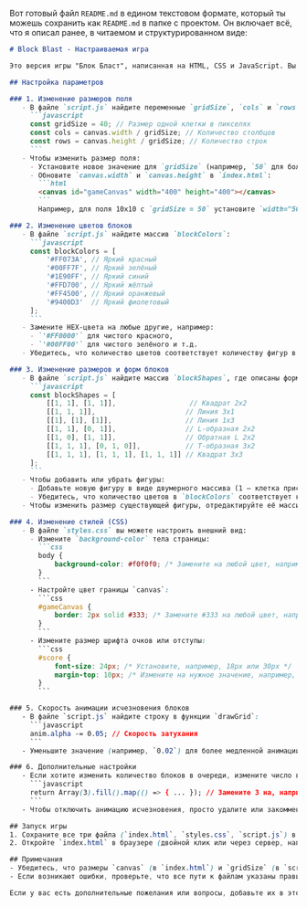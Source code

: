 Вот готовый файл `README.md` в едином текстовом формате, который ты можешь сохранить как `README.md` в папке с проектом. Он включает всё, что я описал ранее, в читаемом и структурированном виде:

```markdown
# Block Blast - Настраиваемая игра

Это версия игры "Блок Бласт", написанная на HTML, CSS и JavaScript. Вы можете настроить её параметры, чтобы изменить цвета, размеры поля, блоки и другие аспекты. Вот как это сделать:

## Настройка параметров

### 1. Изменение размеров поля
   - В файле `script.js` найдите переменные `gridSize`, `cols` и `rows`:
     ```javascript
     const gridSize = 40; // Размер одной клетки в пикселях
     const cols = canvas.width / gridSize; // Количество столбцов
     const rows = canvas.height / gridSize; // Количество строк
     ```
   - Чтобы изменить размер поля:
     - Установите новое значение для `gridSize` (например, `50` для большего размера клеток или `30` для меньшего).
     - Обновите `canvas.width` и `canvas.height` в `index.html`:
       ```html
       <canvas id="gameCanvas" width="400" height="400"></canvas>
       ```
       Например, для поля 10x10 с `gridSize = 50` установите `width="500"` и `height="500"`.

### 2. Изменение цветов блоков
   - В файле `script.js` найдите массив `blockColors`:
     ```javascript
     const blockColors = [
         '#FF073A', // Яркий красный
         '#00FF7F', // Яркий зелёный
         '#1E90FF', // Яркий синий
         '#FFD700', // Яркий жёлтый
         '#FF4500', // Яркий оранжевый
         '#9400D3'  // Яркий фиолетовый
     ];
     ```
   - Замените HEX-цвета на любые другие, например:
     - `'#FF0000'` для чистого красного,
     - `'#00FF00'` для чистого зелёного и т.д.
   - Убедитесь, что количество цветов соответствует количеству фигур в `blockShapes` или уменьшите/увеличьте массив `blockShapes`, если нужно.

### 3. Изменение размеров и форм блоков
   - В файле `script.js` найдите массив `blockShapes`, где описаны формы блоков:
     ```javascript
     const blockShapes = [
         [[1, 1], [1, 1]],                  // Квадрат 2x2
         [[1, 1, 1]],                      // Линия 3x1
         [[1], [1], [1]],                  // Линия 1x3
         [[1, 1], [0, 1]],                 // L-образная 2x2
         [[1, 0], [1, 1]],                 // Обратная L 2x2
         [[1, 1, 1], [0, 1, 0]],           // T-образная 3x2
         [[1, 1, 1], [1, 1, 1], [1, 1, 1]] // Квадрат 3x3
     ];
     ```
   - Чтобы добавить или убрать фигуры:
     - Добавьте новую фигуру в виде двумерного массива (1 — клетка присутствует, 0 — пусто). Например, для прямоугольника 2x4 добавьте `[[1, 1, 1, 1], [1, 1, 1, 1]]`.
     - Убедитесь, что количество цветов в `blockColors` соответствует количеству фигур.
   - Чтобы изменить размер существующей фигуры, отредактируйте её массив (например, сделайте квадрат 3x3 из 2x2, добавив строки и столбцы).

### 4. Изменение стилей (CSS)
   - В файле `styles.css` вы можете настроить внешний вид:
     - Измените `background-color` тела страницы:
       ```css
       body {
           background-color: #f0f0f0; /* Замените на любой цвет, например, #ffffff для белого */
       }
       ```
     - Настройте цвет границы `canvas`:
       ```css
       #gameCanvas {
           border: 2px solid #333; /* Замените #333 на любой цвет, например, #000000 для чёрного */
       }
       ```
     - Измените размер шрифта очков или отступы:
       ```css
       #score {
           font-size: 24px; /* Установите, например, 18px или 30px */
           margin-top: 10px; /* Измените на нужное значение, например, 20px */
       }
       ```

### 5. Скорость анимации исчезновения блоков
   - В файле `script.js` найдите строку в функции `drawGrid`:
     ```javascript
     anim.alpha -= 0.05; // Скорость затухания
     ```
   - Уменьшите значение (например, `0.02`) для более медленной анимации или увеличьте (например, `0.1`) для более быстрой.

### 6. Дополнительные настройки
   - Если хотите изменить количество блоков в очереди, измените число в `generateNextBlocks()`:
     ```javascript
     return Array(3).fill().map(() => { ... }); // Замените 3 на, например, 4 или 2.
     ```
   - Чтобы отключить анимацию исчезновения, просто удалите или закомментируйте код, связанный с `animations` в `drawGrid` и `clearLines`.

## Запуск игры
1. Сохраните все три файла (`index.html`, `styles.css`, `script.js`) в одной папке.
2. Откройте `index.html` в браузере (двойной клик или через сервер, например, с помощью Live Server в VS Code).

## Примечания
- Убедитесь, что размеры `canvas` (в `index.html`) и `gridSize` (в `script.js`) согласованы, чтобы поле выглядело корректно.
- Если возникают ошибки, проверьте, что все пути к файлам указаны правильно.

Если у вас есть дополнительные пожелания или вопросы, добавьте их в этот файл или свяжитесь с разработчиком.
```
